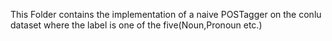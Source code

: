 This Folder contains the implementation of a naive POSTagger on the conlu dataset where the label is one of the five(Noun,Pronoun etc.)
